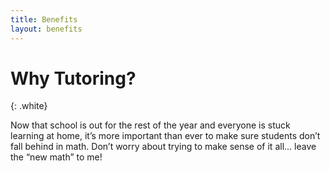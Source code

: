 ```yaml
---
title: Benefits
layout: benefits
---
```


# Why Tutoring?
{: .white}

Now that school is out for the rest of the year and everyone is stuck learning at home, it’s more important than ever to make sure students don’t fall behind in math. Don’t worry about trying to make sense of it all… leave the “new math” to me!
